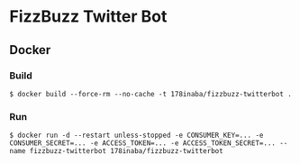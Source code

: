 # FizzBuzz Twitter Bot

## Docker

### Build

```console
$ docker build --force-rm --no-cache -t 178inaba/fizzbuzz-twitterbot .
```

### Run

```console
$ docker run -d --restart unless-stopped -e CONSUMER_KEY=... -e CONSUMER_SECRET=... -e ACCESS_TOKEN=... -e ACCESS_TOKEN_SECRET=... --name fizzbuzz-twitterbot 178inaba/fizzbuzz-twitterbot
```
